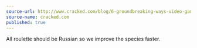 ```yaml
---
source-url: http://www.cracked.com/blog/6-groundbreaking-ways-video-games-are-screwing-players/
source-name: cracked.com
published: true
---
```


<p>All roulette should be Russian so we improve the species faster.</p>




